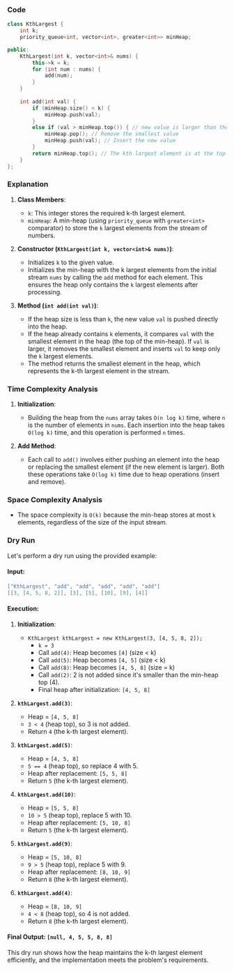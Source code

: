 ### Code
```cpp
class KthLargest {
    int k;
    priority_queue<int, vector<int>, greater<int>> minHeap;

public:
    KthLargest(int k, vector<int>& nums) {
        this->k = k;
        for (int num : nums) {
            add(num);
        }
    }
    
    int add(int val) {
        if (minHeap.size() < k) {
            minHeap.push(val);
        }
        else if (val > minHeap.top()) { // new value is larger than the smallest in the heap
            minHeap.pop(); // Remove the smallest value
            minHeap.push(val); // Insert the new value
        }
        return minHeap.top(); // The kth largest element is at the top of the min-heap
    }
};
```

### Explanation

1. **Class Members**:
   - `k`: This integer stores the required k-th largest element.
   - `minHeap`: A min-heap (using `priority_queue` with `greater<int>` comparator) to store the `k` largest elements from the stream of numbers.

2. **Constructor (`KthLargest(int k, vector<int>& nums)`)**:
   - Initializes `k` to the given value.
   - Initializes the min-heap with the k largest elements from the initial stream `nums` by calling the `add` method for each element. This ensures the heap only contains the `k` largest elements after processing.

3. **Method (`int add(int val)`)**:
   - If the heap size is less than `k`, the new value `val` is pushed directly into the heap.
   - If the heap already contains `k` elements, it compares `val` with the smallest element in the heap (the top of the min-heap). If `val` is larger, it removes the smallest element and inserts `val` to keep only the `k` largest elements.
   - The method returns the smallest element in the heap, which represents the k-th largest element in the stream.

### Time Complexity Analysis

1. **Initialization**:
   - Building the heap from the `nums` array takes `O(n log k)` time, where `n` is the number of elements in `nums`. Each insertion into the heap takes `O(log k)` time, and this operation is performed `n` times.

2. **Add Method**:
   - Each call to `add()` involves either pushing an element into the heap or replacing the smallest element (if the new element is larger). Both these operations take `O(log k)` time due to heap operations (insert and remove).

### Space Complexity Analysis

- The space complexity is `O(k)` because the min-heap stores at most `k` elements, regardless of the size of the input stream.

### Dry Run

Let's perform a dry run using the provided example:

#### Input:
```cpp
["KthLargest", "add", "add", "add", "add", "add"]
[[3, [4, 5, 8, 2]], [3], [5], [10], [9], [4]]
```

#### Execution:

1. **Initialization**:
   - `KthLargest kthLargest = new KthLargest(3, [4, 5, 8, 2]);`
     - `k = 3`
     - Call `add(4)`: Heap becomes `[4]` (size < k)
     - Call `add(5)`: Heap becomes `[4, 5]` (size < k)
     - Call `add(8)`: Heap becomes `[4, 5, 8]` (size = k)
     - Call `add(2)`: 2 is not added since it's smaller than the min-heap top (4).
     - Final heap after initialization: `[4, 5, 8]`

2. **`kthLargest.add(3)`**:
   - Heap = `[4, 5, 8]`
   - `3 < 4` (heap top), so 3 is not added.
   - Return `4` (the k-th largest element).

3. **`kthLargest.add(5)`**:
   - Heap = `[4, 5, 8]`
   - `5 == 4` (heap top), so replace 4 with 5.
   - Heap after replacement: `[5, 5, 8]`
   - Return `5` (the k-th largest element).

4. **`kthLargest.add(10)`**:
   - Heap = `[5, 5, 8]`
   - `10 > 5` (heap top), replace 5 with 10.
   - Heap after replacement: `[5, 10, 8]`
   - Return `5` (the k-th largest element).

5. **`kthLargest.add(9)`**:
   - Heap = `[5, 10, 8]`
   - `9 > 5` (heap top), replace 5 with 9.
   - Heap after replacement: `[8, 10, 9]`
   - Return `8` (the k-th largest element).

6. **`kthLargest.add(4)`**:
   - Heap = `[8, 10, 9]`
   - `4 < 8` (heap top), so 4 is not added.
   - Return `8` (the k-th largest element).

#### Final Output: `[null, 4, 5, 5, 8, 8]`

This dry run shows how the heap maintains the k-th largest element efficiently, and the implementation meets the problem's requirements.
